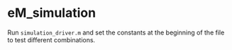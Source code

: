 # eM_simulation


Run `simulation_driver.m` and set the constants at the beginning of the file to test different combinations. 

